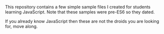 This repository contains a few simple sample files I created for students learning JavaScript. Note that these samples were pre-ES6 so they dated.

If you already know JavaScript then these are not the droids you are looking for, move along.
